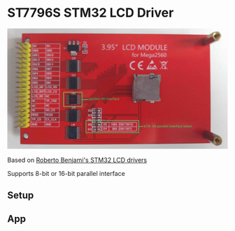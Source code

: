 # ST7796S STM32 LCD Driver

![3.95" LCD Module for Mega2560 shield](Docs/Images/back1.jpg)

Based on [Roberto Benjami's STM32 LCD drivers](https://github.com/RobertoBenjami/stm32_graphics_display_drivers) 


Supports 8-bit or 16-bit parallel interface


## Setup


## App

